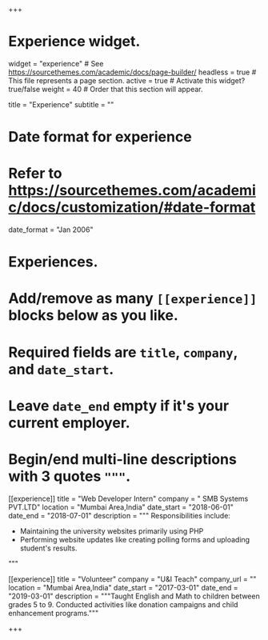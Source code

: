 +++
# Experience widget.
widget = "experience"  # See https://sourcethemes.com/academic/docs/page-builder/
headless = true  # This file represents a page section.
active = true  # Activate this widget? true/false
weight = 40  # Order that this section will appear.

title = "Experience"
subtitle = ""

# Date format for experience
#   Refer to https://sourcethemes.com/academic/docs/customization/#date-format
date_format = "Jan 2006"

# Experiences.
#   Add/remove as many `[[experience]]` blocks below as you like.
#   Required fields are `title`, `company`, and `date_start`.
#   Leave `date_end` empty if it's your current employer.
#   Begin/end multi-line descriptions with 3 quotes `"""`.
[[experience]]
  title = "Web Developer Intern"
  company = " SMB Systems PVT.LTD"
  location = "Mumbai Area,India"
  date_start = "2018-06-01"
  date_end = "2018-07-01"
  description = """
  Responsibilities include:
  
  * Maintaining the university websites primarily using PHP
  * Performing website updates like creating polling forms and uploading student's results. 
  
  """

[[experience]]
  title = "Volunteer"
  company = "U&I Teach"
  company_url = ""
  location = "Mumbai Area,India"
  date_start = "2017-03-01"
  date_end = "2019-03-01"
  description = """Taught English and Math to children between grades 5 to 9. Conducted activities like donation campaigns and child enhancement programs."""

+++

